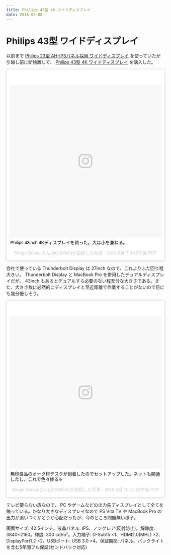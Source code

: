 ```yaml
---
title: Philips 43型 4K ワイドディスプレイ
date: 2016-08-08
---
```


# Philips 43型 ワイドディスプレイ

以前まで [Philips 23型 AH-IPSパネル採用 ワイドディスプレイ](https://www.amazon.co.jp/dp/B00UPK2VXO/?tag=1000ch-22) を使っていたが引越し前に断捨離して、 [Philips 43型 4K ワイドディスプレイ](https://www.amazon.co.jp/dp/B01D9FP20A/?tag=1000ch-22) を購入した。

<blockquote class="instagram-media" data-instgrm-captioned data-instgrm-version="7" style=" background:#FFF; border:0; border-radius:3px; box-shadow:0 0 1px 0 rgba(0,0,0,0.5),0 1px 10px 0 rgba(0,0,0,0.15); margin: 1px; max-width:658px; padding:0; width:99.375%; width:-webkit-calc(100% - 2px); width:calc(100% - 2px);"><div style="padding:8px;"> <div style=" background:#F8F8F8; line-height:0; margin-top:40px; padding:50.0% 0; text-align:center; width:100%;"> <div style=" background:url(data:image/png;base64,iVBORw0KGgoAAAANSUhEUgAAACwAAAAsCAMAAAApWqozAAAABGdBTUEAALGPC/xhBQAAAAFzUkdCAK7OHOkAAAAMUExURczMzPf399fX1+bm5mzY9AMAAADiSURBVDjLvZXbEsMgCES5/P8/t9FuRVCRmU73JWlzosgSIIZURCjo/ad+EQJJB4Hv8BFt+IDpQoCx1wjOSBFhh2XssxEIYn3ulI/6MNReE07UIWJEv8UEOWDS88LY97kqyTliJKKtuYBbruAyVh5wOHiXmpi5we58Ek028czwyuQdLKPG1Bkb4NnM+VeAnfHqn1k4+GPT6uGQcvu2h2OVuIf/gWUFyy8OWEpdyZSa3aVCqpVoVvzZZ2VTnn2wU8qzVjDDetO90GSy9mVLqtgYSy231MxrY6I2gGqjrTY0L8fxCxfCBbhWrsYYAAAAAElFTkSuQmCC); display:block; height:44px; margin:0 auto -44px; position:relative; top:-22px; width:44px;"></div></div> <p style=" margin:8px 0 0 0; padding:0 4px;"> <a href="https://www.instagram.com/p/BI1btqzDtwC/" style="color:#000; font-family:Arial,sans-serif; font-size:14px; font-style:normal; font-weight:normal; line-height:17px; text-decoration:none; word-wrap:break-word;" target="_blank">Philips 43inch 4Kディスプレイを買った。大は小を兼ねる。</a></p> <p style=" color:#c9c8cd; font-family:Arial,sans-serif; font-size:14px; line-height:17px; margin-bottom:0; margin-top:8px; overflow:hidden; padding:8px 0 7px; text-align:center; text-overflow:ellipsis; white-space:nowrap;">Shogo Sensuiさん(@1000ch)が投稿した写真 - <time style=" font-family:Arial,sans-serif; font-size:14px; line-height:17px;" datetime="2016-08-08T04:49:19+00:00">2016 8月 7 9:49午後 PDT</time></p></div></blockquote>

会社で使っている Thunderbolt Display は 27inch なので、これよりふた回り程大きい。 Thunderbolt Display と MacBook Pro を併用したデュアルディスプレイだが、 43inch もあるとデュアルすら必要のない程充分な大きさである。また、大きさ故に必然的にディスプレイと至近距離で作業することがないので目にも幾分優しそう。

<blockquote class="instagram-media" data-instgrm-captioned data-instgrm-version="7" style=" background:#FFF; border:0; border-radius:3px; box-shadow:0 0 1px 0 rgba(0,0,0,0.5),0 1px 10px 0 rgba(0,0,0,0.15); margin: 1px; max-width:658px; padding:0; width:99.375%; width:-webkit-calc(100% - 2px); width:calc(100% - 2px);"><div style="padding:8px;"> <div style=" background:#F8F8F8; line-height:0; margin-top:40px; padding:50.0% 0; text-align:center; width:100%;"> <div style=" background:url(data:image/png;base64,iVBORw0KGgoAAAANSUhEUgAAACwAAAAsCAMAAAApWqozAAAABGdBTUEAALGPC/xhBQAAAAFzUkdCAK7OHOkAAAAMUExURczMzPf399fX1+bm5mzY9AMAAADiSURBVDjLvZXbEsMgCES5/P8/t9FuRVCRmU73JWlzosgSIIZURCjo/ad+EQJJB4Hv8BFt+IDpQoCx1wjOSBFhh2XssxEIYn3ulI/6MNReE07UIWJEv8UEOWDS88LY97kqyTliJKKtuYBbruAyVh5wOHiXmpi5we58Ek028czwyuQdLKPG1Bkb4NnM+VeAnfHqn1k4+GPT6uGQcvu2h2OVuIf/gWUFyy8OWEpdyZSa3aVCqpVoVvzZZ2VTnn2wU8qzVjDDetO90GSy9mVLqtgYSy231MxrY6I2gGqjrTY0L8fxCxfCBbhWrsYYAAAAAElFTkSuQmCC); display:block; height:44px; margin:0 auto -44px; position:relative; top:-22px; width:44px;"></div></div> <p style=" margin:8px 0 0 0; padding:0 4px;"> <a href="https://www.instagram.com/p/BI9YT0nDJjM/" style=" color:#000; font-family:Arial,sans-serif; font-size:14px; font-style:normal; font-weight:normal; line-height:17px; text-decoration:none; word-wrap:break-word;" target="_blank">無印良品のオーク材デスクが到着したのでセットアップした。ネットも開通したし、これで色々捗る☕️</a></p> <p style=" color:#c9c8cd; font-family:Arial,sans-serif; font-size:14px; line-height:17px; margin-bottom:0; margin-top:8px; overflow:hidden; padding:8px 0 7px; text-align:center; text-overflow:ellipsis; white-space:nowrap;">Shogo Sensuiさん(@1000ch)が投稿した写真 - <time style=" font-family:Arial,sans-serif; font-size:14px; line-height:17px;" datetime="2016-08-11T06:53:30+00:00">2016 8月 10 11:53午後 PDT</time></p></div></blockquote>

テレビ要らない族なので、 PC やゲームなどの出力先ディスプレイとして全てを賄っている。かなり大きなディスプレイなので PS Vita TV や MacBook Pro の出力が追いつくかどうか心配だったが、今のところ問題無い様子。

<affiliate-link
  src="https://images-na.ssl-images-amazon.com/images/I/51cWvwM7alL._SX425_.jpg"
  href="https://www.amazon.co.jp/dp/B01D9FP20A/"
  tag="1000ch-22"
  title="Philips 43型ワイド液晶ディスプレイ (4K対応/IPSパネル/5年間フル保証) BDM4350UC/11">
  画面サイズ: 42.5インチ。液晶パネル: IPS、ノングレア(反射防止)。解像度: 3840×2160。輝度: 300 cd/m²。入力端子: D-Sub15 ×1、HDMI2.0(MHL) ×2、DisplayPort1.2 ×2。USBポート: USB 3.0 ×4。保証期間: パネル、バックライトを含む5年間フル保証(センドバック対応)
</affiliate-link>
